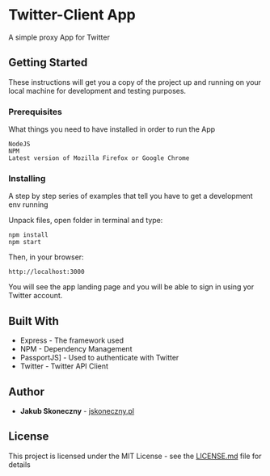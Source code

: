 # Twitter-Client App

A simple proxy App for Twitter

## Getting Started

These instructions will get you a copy of the project up and running on your local machine for development and testing purposes.

### Prerequisites

What things you need to have installed in order to run the App

```
NodeJS
NPM
Latest version of Mozilla Firefox or Google Chrome
```

### Installing

A step by step series of examples that tell you have to get a development env running

Unpack files, open folder in terminal and type:

```
npm install
npm start
```

Then, in your browser:

```
http://localhost:3000
```

You will see the app landing page and you will be able to sign in using yor Twitter account.

## Built With

* Express - The framework used
* NPM - Dependency Management
* PassportJS] - Used to authenticate with Twitter
* Twitter - Twitter API Client

## Author

* **Jakub Skoneczny** - [jskoneczny.pl](http://jskoneczny.pl)

## License

This project is licensed under the MIT License - see the [LICENSE.md](LICENSE.md) file for details

